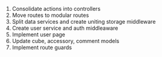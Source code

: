 1. Consolidate actions into controllers
2. Move routes to modular routes
3. Split data services and create uniting storage middleware
4. Create user service and auth middleaware
5. Implement user page
6. Update cube, accessory, comment models
7. Implement route guards